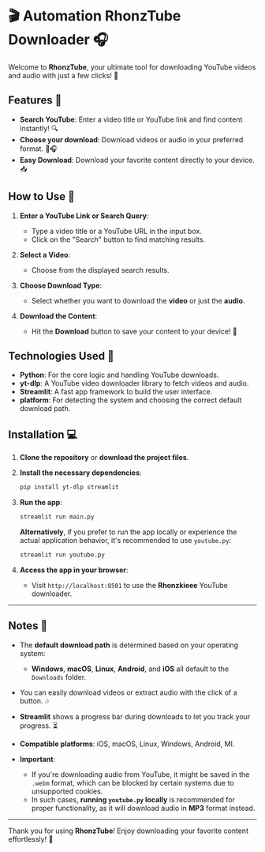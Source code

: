 
# 🎬 Automation RhonzTube Downloader 🎧

Welcome to **RhonzTube**, your ultimate tool for downloading YouTube videos and audio with just a few clicks! 🚀

## Features 🌟

- **Search YouTube**: Enter a video title or YouTube link and find content instantly! 🔍
- **Choose your download**: Download videos or audio in your preferred format. 🎥🎧
- **Easy Download**: Download your favorite content directly to your device. 📥

## How to Use 📝

1. **Enter a YouTube Link or Search Query**:  
   - Type a video title or a YouTube URL in the input box.  
   - Click on the "Search" button to find matching results.

2. **Select a Video**:  
   - Choose from the displayed search results.

3. **Choose Download Type**:  
   - Select whether you want to download the **video** or just the **audio**.

4. **Download the Content**:  
   - Hit the **Download** button to save your content to your device! 💾

## Technologies Used 🔧

- **Python**: For the core logic and handling YouTube downloads.
- **yt-dlp**: A YouTube video downloader library to fetch videos and audio.
- **Streamlit**: A fast app framework to build the user interface.
- **platform**: For detecting the system and choosing the correct default download path.


## Installation 💻

1. **Clone the repository** or **download the project files**.

2. **Install the necessary dependencies**:
   ```bash
   pip install yt-dlp streamlit
   ```

3. **Run the app**:
   ```bash
   streamlit run main.py
   ```
   
   **Alternatively**, if you prefer to run the app locally or experience the actual application behavior, it's recommended to use `youtube.py`:
   ```bash
   streamlit run youtube.py
   ```

4. **Access the app in your browser**:  
   - Visit `http://localhost:8501` to use the **Rhonzkieee** YouTube downloader.

---

## Notes 📢

- The **default download path** is determined based on your operating system:  
  - **Windows**, **macOS**, **Linux**, **Android**, and **iOS** all default to the `Downloads` folder.

- You can easily download videos or extract audio with the click of a button. 🎶

- **Streamlit** shows a progress bar during downloads to let you track your progress. ⏳

- **Compatible platforms**: iOS, macOS, Linux, Windows, Android, MI.

- **Important**: 
  - If you're downloading audio from YouTube, it might be saved in the `.webm` format, which can be blocked by certain systems due to unsupported cookies. 
  - In such cases, **running `youtube.py` locally** is recommended for proper functionality, as it will download audio in **MP3** format instead.


---

Thank you for using **RhonzTube**! Enjoy downloading your favorite content effortlessly! 🎉

